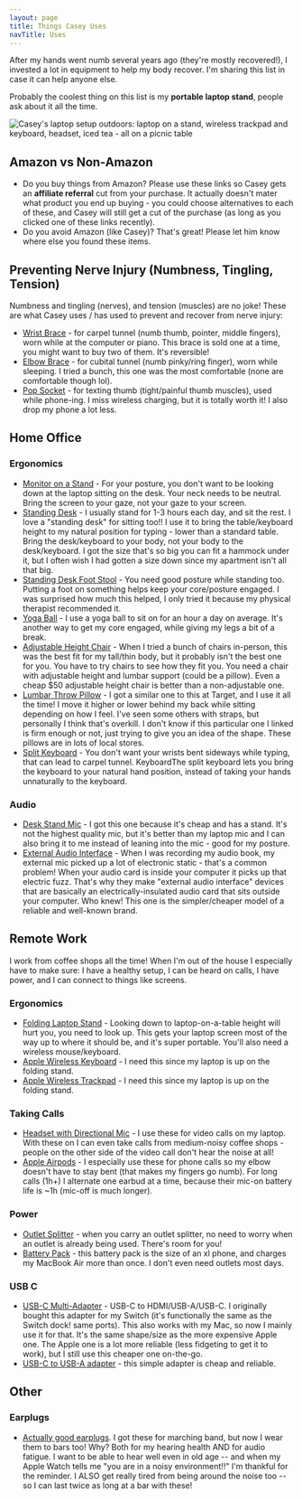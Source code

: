 ```yaml
---
layout: page
title: Things Casey Uses
navTitle: Uses
---
```


After my hands went numb several years ago (they're mostly recovered!), I invested a lot in equipment to help my body recover. I'm sharing this list in case it can help anyone else.

Probably the coolest thing on this list is my **portable laptop stand**, people ask about it all the time.

<img src="/assets/images/laptop outside.png" alt="Casey's laptop setup outdoors: laptop on a stand, wireless trackpad and keyboard, headset, iced tea - all on a picnic table">

## Amazon vs Non-Amazon

* Do you buy things from Amazon? Please use these links so Casey gets an **affiliate referral** cut from your purchase. It actually doesn't mater what product you end up buying - you could choose alternatives to each of these, and Casey will still get a cut of the purchase (as long as you clicked one of these links recently).
* Do you avoid Amazon (like Casey)? That's great! Please let him know where else you found these items.

## Preventing Nerve Injury (Numbness, Tingling, Tension)

Numbness and tingling (nerves), and tension (muscles) are no joke! These are what Casey uses / has used to prevent and recover from nerve injury:

* [Wrist Brace](https://amzn.to/3iylnri) - for carpel tunnel (numb thumb, pointer, middle fingers), worn while at the computer or piano. This brace is sold one at a time, you might want to buy two of them. It's reversible!
* [Elbow Brace](https://amzn.to/3AkjX9Q) - for cubital tunnel (numb pinky/ring finger), worn while sleeping. I tried a bunch, this one was the most comfortable (none are comfortable though lol).
* [Pop Socket](https://amzn.to/3AiBu26) - for texting thumb (tight/painful thumb muscles), used while phone-ing. I miss wireless charging, but it is totally worth it! I also drop my phone a lot less.

## Home Office

### Ergonomics

* [Monitor on a Stand](https://amzn.to/3dmgXBm) - For your posture, you don't want to be looking down at the laptop sitting on the desk. Your neck needs to be neutral. Bring the screen to your gaze, not your gaze to your screen.
* [Standing Desk](https://amzn.to/3uKKtrT) - I usually stand for 1-3 hours each day, and sit the rest. I love a "standing desk" for sitting too!! I use it to bring the table/keyboard height to my natural position for typing - lower than a standard table. Bring the desk/keyboard to your body, not your body to the desk/keyboard. I got the size that's so big you can fit a hammock under it, but I often wish I had gotten a size down since my apartment isn't all that big.
* [Standing Desk Foot Stool](https://amzn.to/3dkpjJO) - You need good posture while standing too. Putting a foot on something helps keep your core/posture engaged. I was surprised how much this helped, I only tried it because my physical therapist recommended it.
* [Yoga Ball](https://amzn.to/3adDuy8) - I use a yoga ball to sit on for an hour a day on average. It's another way to get my core engaged, while giving my legs a bit of a break.
* [Adjustable Height Chair](https://amzn.to/3mvHJLm) - When I tried a bunch of chairs in-person, this was the best fit for my tall/thin body, but it probably isn't the best one for you. You have to try chairs to see how they fit you. You need a chair with adjustable height and lumbar support (could be a pillow). Even a cheap $50 adjustable height chair is better than a non-adjustable one.
* [Lumbar Throw Pillow](https://amzn.to/3ldPAh0) - I got a similar one to this at Target, and I use it all the time! I move it higher or lower behind my back while sitting depending on how I feel. I've seen some others with straps, but personally I think that's overkill. I don't know if this particular one I linked is firm enough or not, just trying to give you an idea of the shape. These pillows are in lots of local stores.
* [Split Keyboard](https://amzn.to/2TfAHj1) - You don't want your wrists bent sideways while typing, that can lead to carpel tunnel. KeyboardThe split keyboard lets you bring the keyboard to your natural hand position, instead of taking your hands unnaturally to the keyboard.


### Audio

* [Desk Stand Mic](https://amzn.to/3iCt9Rb) - I got this one because it's cheap and has a stand. It's not the highest quality mic, but it's better than my laptop mic and I can also bring it to me instead of leaning into the mic - good for my posture.
* [External Audio Interface](https://amzn.to/3DfaaDY) - When I was recording my audio book, my external mic picked up a lot of electronic static - that's a common problem! When your audio card is inside your computer it picks up that electric fuzz. That's why they make "external audio interface" devices that are basically an electrically-insulated audio card that sits outside your computer. Who knew! This one is the simpler/cheaper model of a reliable and well-known brand.

## Remote Work

I work from coffee shops all the time! When I'm out of the house I especially have to make sure: I have a healthy setup, I can be heard on calls, I have power, and I can connect to things like screens.

### Ergonomics

* [Folding Laptop Stand](https://amzn.to/3x29m2J) - Looking down to laptop-on-a-table height will hurt you, you need to look up. This gets your laptop screen most of the way up to where it should be, and it's super portable. You'll also need a wireless mouse/keyboard.
* [Apple Wireless Keyboard](https://amzn.to/3mstJC2) - I need this since my laptop is up on the folding stand.
* [Apple Wireless Trackpad](https://www.apple.com/shop/product/MK2D3AM/A/magic-trackpad) - I need this since my laptop is up on the folding stand.

### Taking Calls

* [Headset with Directional Mic](https://amzn.to/2UQdV1X) - I use these for video calls on my laptop. With these on I can even take calls from medium-noisy coffee shops - people on the other side of the video call don't hear the noise at all!
* [Apple Airpods](https://amzn.to/3oBhjdA) - I especially use these for phone calls so my elbow doesn't have to stay bent (that makes my fingers go numb). For long calls (1h+) I alternate one earbud at a time, because their mic-on battery life is ~1h (mic-off is much longer).

### Power

* [Outlet Splitter](https://amzn.to/3dpCklk) - when you carry an outlet splitter, no need to worry when an outlet is already being used. There's room for you!
* [Battery Pack](https://amzn.to/3uMvMoe) - this battery pack is the size of an xl phone, and charges my MacBook Air more than once. I don't even need outlets most days.

### USB C

* [USB-C Multi-Adapter](https://amzn.to/3BogeK0) - USB-C to HDMI/USB-A/USB-C. I originally bought this adapter for my Switch (it's functionally the same as the Switch dock! same ports). This also works with my Mac, so now I mainly use it for that. It's the same shape/size as the more expensive Apple one. The Apple one is a lot more reliable (less fidgeting to get it to work), but I still use this cheaper one on-the-go.
* [USB-C to USB-A adapter](https://amzn.to/3y0Xeij) - this simple adapter is cheap and reliable.

## Other

### Earplugs

* [Actually good earplugs](https://amzn.to/3HTkaWV). I got these for marching band, but now I wear them to bars too! Why? Both for my hearing health AND for audio fatigue. I want to be able to hear well even in old age -- and when my Apple Watch tells me "you are in a noisy environment!!" I'm thankful for the reminder. I ALSO get really tired from being around the noise too -- so I can last twice as long at a bar with these! 